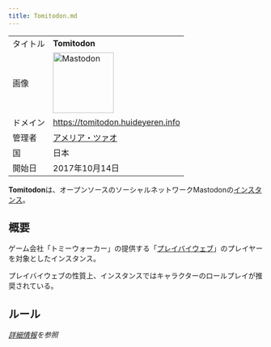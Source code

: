 ```yaml
---
title: Tomitodon.md
---
```

<div>

|          |                                                                                                                                                                                                                                                                                                        |
|----------|--------------------------------------------------------------------------------------------------------------------------------------------------------------------------------------------------------------------------------------------------------------------------------------------------------|
| タイトル | **Tomitodon**                                                                                                                                                                                                                                                                                          |
| 画像     | [<img src="/images/thumb/0/00/Mastodon_logo.png/120px-Mastodon_logo.png" srcset="/images/thumb/0/00/Mastodon_logo.png/180px-Mastodon_logo.png 1.5x, /images/0/00/Mastodon_logo.png 2x" width="120" height="120" alt="Mastodon" />](/%E3%83%95%E3%82%A1%E3%82%A4%E3%83%AB:Mastodon_logo.png "Mastodon") |
| ドメイン | <a href="https://tomitodon.huideyeren.info" rel="nofollow">https://tomitodon.huideyeren.info</a>                                                                                                                                                                                                       |
| 管理者   | <a href="https://tomitodon.huideyeren.info/@AmeliaTsao" rel="nofollow">アメリア・ツァオ</a>                                                                                                                                                                                                            |
| 国       | 日本                                                                                                                                                                                                                                                                                                   |
| 開始日   | 2017年10月14日                                                                                                                                                                                                                                                                                         |

**Tomitodon**は、オープンソースのソーシャルネットワークMastodonの[インスタンス](/%E3%82%A4%E3%83%B3%E3%82%B9%E3%82%BF%E3%83%B3%E3%82%B9 "インスタンス")。

## 概要

ゲーム会社「トミーウォーカー」の提供する「[プレイバイウェブ](https://ja.wikipedia.org/wiki/ja:%E3%83%97%E3%83%AC%E3%82%A4%E3%83%90%E3%82%A4%E3%82%A6%E3%82%A7%E3%83%96 "wikipedia:ja:プレイバイウェブ")」のプレイヤーを対象としたインスタンス。

プレイバイウェブの性質上、インスタンスではキャラクターのロールプレイが推奨されている。

## ルール

*<a href="https://tomitodon.huideyeren.info/about/more" rel="nofollow">詳細情報</a>を参照*

</div>
